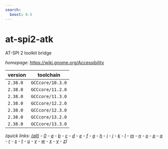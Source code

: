 ```yaml
---
search:
  boost: 0.5
---
```

# at-spi2-atk

AT-SPI 2 toolkit bridge

*homepage*: <https://wiki.gnome.org/Accessibility>

version | toolchain
--------|----------
``2.38.0`` | ``GCCcore/10.3.0``
``2.38.0`` | ``GCCcore/11.2.0``
``2.38.0`` | ``GCCcore/11.3.0``
``2.38.0`` | ``GCCcore/12.2.0``
``2.38.0`` | ``GCCcore/12.3.0``
``2.38.0`` | ``GCCcore/13.2.0``
``2.38.0`` | ``GCCcore/13.3.0``


*(quick links: [(all)](../index.md) - [0](../0/index.md) - [a](../a/index.md) - [b](../b/index.md) - [c](../c/index.md) - [d](../d/index.md) - [e](../e/index.md) - [f](../f/index.md) - [g](../g/index.md) - [h](../h/index.md) - [i](../i/index.md) - [j](../j/index.md) - [k](../k/index.md) - [l](../l/index.md) - [m](../m/index.md) - [n](../n/index.md) - [o](../o/index.md) - [p](../p/index.md) - [q](../q/index.md) - [r](../r/index.md) - [s](../s/index.md) - [t](../t/index.md) - [u](../u/index.md) - [v](../v/index.md) - [w](../w/index.md) - [x](../x/index.md) - [y](../y/index.md) - [z](../z/index.md))*

